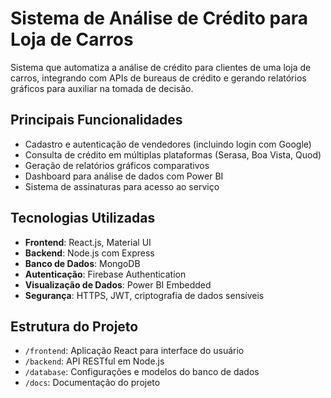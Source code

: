 # Sistema de Análise de Crédito para Loja de Carros

Sistema que automatiza a análise de crédito para clientes de uma loja de carros, integrando com APIs de bureaus de crédito e gerando relatórios gráficos para auxiliar na tomada de decisão.

## Principais Funcionalidades
- Cadastro e autenticação de vendedores (incluindo login com Google)
- Consulta de crédito em múltiplas plataformas (Serasa, Boa Vista, Quod)
- Geração de relatórios gráficos comparativos
- Dashboard para análise de dados com Power BI
- Sistema de assinaturas para acesso ao serviço

## Tecnologias Utilizadas
- **Frontend**: React.js, Material UI
- **Backend**: Node.js com Express
- **Banco de Dados**: MongoDB
- **Autenticação**: Firebase Authentication
- **Visualização de Dados**: Power BI Embedded
- **Segurança**: HTTPS, JWT, criptografia de dados sensíveis

## Estrutura do Projeto
- `/frontend`: Aplicação React para interface do usuário
- `/backend`: API RESTful em Node.js
- `/database`: Configurações e modelos do banco de dados
- `/docs`: Documentação do projeto